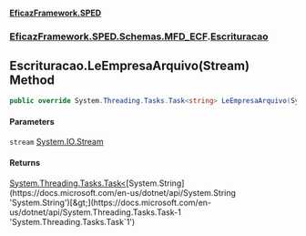 #### [EficazFramework.SPED](EficazFrameworkSPED.md 'EficazFramework SPED')
### [EficazFramework.SPED.Schemas.MFD_ECF](EficazFramework.SPED.Schemas.MFD_ECF.md 'EficazFramework.SPED.Schemas.MFD_ECF').[Escrituracao](EficazFramework.SPED.Schemas.MFD_ECF/Escrituracao.md 'EficazFramework.SPED.Schemas.MFD_ECF.Escrituracao')

## Escrituracao.LeEmpresaArquivo(Stream) Method

```csharp
public override System.Threading.Tasks.Task<string> LeEmpresaArquivo(System.IO.Stream stream);
```
#### Parameters

<a name='EficazFramework.SPED.Schemas.MFD_ECF.Escrituracao.LeEmpresaArquivo(System.IO.Stream).stream'></a>

`stream` [System.IO.Stream](https://docs.microsoft.com/en-us/dotnet/api/System.IO.Stream 'System.IO.Stream')

#### Returns
[System.Threading.Tasks.Task&lt;](https://docs.microsoft.com/en-us/dotnet/api/System.Threading.Tasks.Task-1 'System.Threading.Tasks.Task`1')[System.String](https://docs.microsoft.com/en-us/dotnet/api/System.String 'System.String')[&gt;](https://docs.microsoft.com/en-us/dotnet/api/System.Threading.Tasks.Task-1 'System.Threading.Tasks.Task`1')